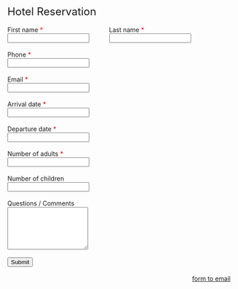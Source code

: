 <form method="post" action="//submit.form" onSubmit="return validateForm();">
<div style="max-width: 400px;">
</div>
<div style="padding-bottom: 18px;font-size : 24px;">Hotel Reservation</div>
<div style="display: flex; padding-bottom: 18px;max-width : 450px;">
<div style=" margin-left: 0; margin-right: 1%; width: 49%;">First name<span style="color: red;"> *</span><br/>
<input type="text" id="data_2" name="data_2" style="max-width: 100%;" class="form-control"/>
</div>
<div style=" margin-left: 1%; margin-right: 0; width: 49%;">Last name<span style="color: red;"> *</span><br/>
<input type="text" id="data_3" name="data_3" style="max-width: 100%;" class="form-control"/>
</div>
</div><div style="padding-bottom: 18px;">Phone<span style="color: red;"> *</span><br/>
<input type="text" id="data_4" name="data_4" style="max-width : 450px;" class="form-control"/>
</div>
<div style="padding-bottom: 18px;">Email<span style="color: red;"> *</span><br/>
<input type="text" id="data_5" name="data_5" style="max-width : 450px;" class="form-control"/>
</div>
<div style="padding-bottom: 18px;">Arrival date<span style="color: red;"> *</span><br/>
<input type="text" id="data_6" name="data_6" style="max-width : 250px;" class="form-control"/>
</div>
<script src="https://cdnjs.cloudflare.com/ajax/libs/pikaday/1.4.0/pikaday.min.js" type="text/javascript"></script>
<link href="https://cdnjs.cloudflare.com/ajax/libs/pikaday/1.4.0/css/pikaday.min.css" rel="stylesheet" type="text/css" />
<script type="text/javascript">new Pikaday({ field: document.getElementById('data_6') });</script>
<div style="padding-bottom: 18px;">Departure date<span style="color: red;"> *</span><br/>
<input type="text" id="data_7" name="data_7" style="max-width : 250px;" class="form-control"/>
</div>
<script src="https://cdnjs.cloudflare.com/ajax/libs/pikaday/1.4.0/pikaday.min.js" type="text/javascript"></script>
<link href="https://cdnjs.cloudflare.com/ajax/libs/pikaday/1.4.0/css/pikaday.min.css" rel="stylesheet" type="text/css" />
<script type="text/javascript">new Pikaday({ field: document.getElementById('data_7') });</script>
<div style="padding-bottom: 18px;">Number of adults<span style="color: red;"> *</span><br/>
<input type="number" id="data_8" name="data_8" style="max-width : 250px;" class="form-control"/>
</div>
<div style="padding-bottom: 18px;">Number of children<br/>
<input type="number" id="data_9" name="data_9" style="max-width : 250px;" class="form-control"/>
</div>
<div style="padding-bottom: 18px;">Questions / Comments<br/>
<textarea id="data_10" false name="data_10" style="max-width : 450px;" rows="6" class="form-control"></textarea>
</div>
<div style="padding-bottom: 18px;"><input name="skip_Submit" value="Submit" type="submit"/></div>
<div>
<div style="float:right"><a href="https://www.100forms.com" id="lnk100" title="form to email">form to email</a></div>
<script src="https://www.100forms.com/js/FORMKEY:HCJRQ6RXMACD/SEND:my@email.com" type="text/javascript"></script>
</div>
</form>

<script type="text/javascript">
function validateForm() {
if (isEmpty(document.getElementById('data_2').value.trim())) {
alert('First name is required!');
return false;
}
if (isEmpty(document.getElementById('data_3').value.trim())) {
alert('Last name is required!');
return false;
}
if (isEmpty(document.getElementById('data_4').value.trim())) {
alert('Phone is required!');
return false;
}
if (isEmpty(document.getElementById('data_5').value.trim())) {
alert('Email is required!');
return false;
}
if (!validateEmail(document.getElementById('data_5').value.trim())) {
alert('Email must be a valid email address!');
return false;
}
if (isEmpty(document.getElementById('data_6').value.trim())) {
alert('Arrival date is required!');
return false;
}
if (isEmpty(document.getElementById('data_7').value.trim())) {
alert('Departure date is required!');
return false;
}
if (isEmpty(document.getElementById('data_8').value.trim())) {
alert('Number of adults is required!');
return false;
}
return true;
}
function isEmpty(str) { return (str.length === 0 || !str.trim()); }
function validateEmail(email) {
var re = /^([\w-]+(?:\.[\w-]+)*)@((?:[\w-]+\.)*\w[\w-]{0,66})\.([a-z]{2,15}(?:\.[a-z]{2})?)$/i;
return isEmpty(email) || re.test(email);
}
</script>
